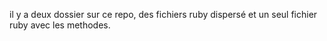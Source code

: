 il y a deux dossier sur ce repo, des fichiers ruby dispersé et un seul fichier ruby avec les methodes. 